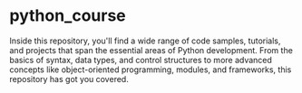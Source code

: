 # python_course
Inside this repository, you'll find a wide range of code samples, tutorials, and projects that span the essential areas of Python development. From the basics of syntax, data types, and control structures to more advanced concepts like object-oriented programming, modules, and frameworks, this repository has got you covered.
